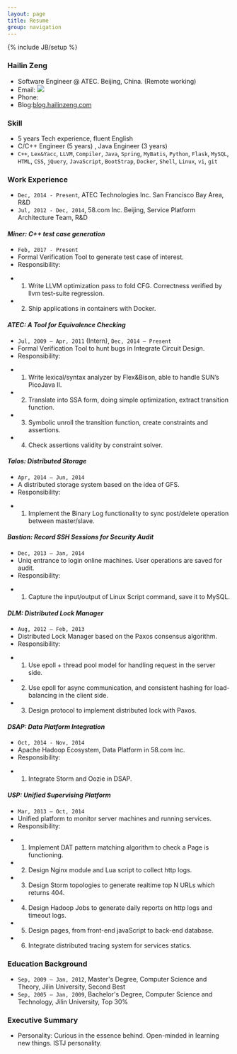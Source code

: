 ```yaml
---
layout: page
title: Resume
group: navigation
---
```

{% include JB/setup %}

### Hailin Zeng ###
- Software Engineer @ ATEC. Beijing, China. (Remote working)
- Email: <img src="{{ site.url }}/email.png">
- Phone:[]()
- Blog:[blog.hailinzeng.com](http://blog.hailinzeng.com)

### Skill ###
- 5 years Tech experience, fluent English
- C/C++ Engineer (5 years) , Java Engineer (3 years)
- `C++`, `Lex&Yacc`, `LLVM`, `Compiler`, `Java`, `Spring`, `MyBatis`, `Python`, `Flask`, `MySQL`, `HTML`, `CSS`, `jQuery`, `JavaScript`, `BootStrap`, `Docker`, `Shell`, `Linux`, `vi`, `git`

### Work Experience ###
- `Dec, 2014 - Present`, ATEC Technologies Inc. San Francisco Bay Area, R&D
- `Jul, 2012 - Dec, 2014`, 58.com Inc. Beijing, Service Platform Architecture Team, R&D

#### *Miner: C++ test case generation* ####
- `Feb, 2017 - Present`
- Formal Verification Tool to generate test case of interest.
- Responsibility:
* 1) Write LLVM optimization pass to fold CFG. Correctness verified by llvm test-suite regression.
* 2) Ship applications in containers with Docker.

#### *ATEC: A Tool for Equivalence Checking* ####
- `Jul, 2009 – Apr, 2011` (Intern), `Dec, 2014 – Present`
- Formal Verification Tool to hunt bugs in Integrate Circuit Design.
- Responsibility:
* 1) Write lexical/syntax analyzer by Flex&Bison, able to handle SUN’s PicoJava II.
* 2) Translate into SSA form, doing simple optimization, extract transition function.
* 3) Symbolic unroll the transition function, create constraints and assertions.
* 4) Check assertions validity by constraint solver.

#### *Talos: Distributed Storage* ####
- `Apr, 2014 – Jun, 2014`
- A distributed storage system based on the idea of GFS.
- Responsibility:
* 1) Implement the Binary Log functionality to sync post/delete operation between master/slave.

#### *Bastion: Record SSH Sessions for Security Audit* ####
- `Dec, 2013 – Jan, 2014`
- Uniq entrance to login online machines. User operations are saved for audit.
- Responsibility:
* 1) Capture the input/output of Linux Script command, save it to MySQL.

#### *DLM: Distributed Lock Manager* ####
- `Aug, 2012 – Feb, 2013`
- Distributed Lock Manager based on the Paxos consensus algorithm.
- Responsibility:
* 1) Use epoll + thread pool model for handling request in the server side.
* 2) Use epoll for async communication, and consistent hashing for load-balancing in the client side.
* 3) Design protocol to implement distributed lock with Paxos.

#### *DSAP: Data Platform Integration* #####
- `Oct, 2014 - Nov, 2014`
- Apache Hadoop Ecosystem, Data Platform in 58.com Inc.
- Responsibility:
* 1) Integrate Storm and Oozie in DSAP.

#### *USP: Unified Supervising Platform* ####
- `Mar, 2013 – Oct, 2014`
- Unified platform to monitor server machines and running services.
- Responsibility:
* 1) Implement DAT pattern matching algorithm to check a Page is functioning.
* 2) Design Nginx module and Lua script to collect http logs.
* 3) Design Storm topologies to generate realtime top N URLs which returns 404.
* 4) Design Hadoop Jobs to generate daily reports on http logs and timeout logs.
* 5) Design pages, from front-end javaScript to back-end database.
* 6) Integrate distributed tracing system for services statics.

### Education Background ###
- `Sep, 2009 – Jan, 2012`, Master's Degree, Computer Science and Theory, Jilin University, Second Best
- `Sep, 2005 – Jan, 2009`, Bachelor's Degree, Computer Science and Technology, Jilin University, Top 30%

### Executive Summary ###
- Personality: Curious in the essence behind. Open-minded in learning new things. ISTJ personality.

<!-- ### Portfolios ### -->
